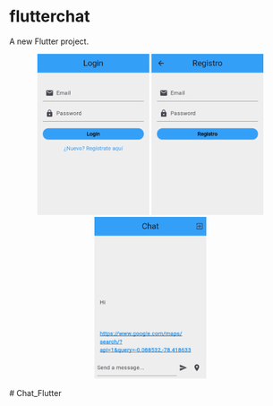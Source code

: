 # flutterchat

A new Flutter project.

<p align="center">
  <img src="img/1.png" width="200" alt="cap1">
    <img src="img/2.png" width="200" alt="cap2">
    <img src="img/3.png" width="200" alt="cap3">
</p>
# Chat_Flutter
